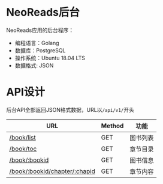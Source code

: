 # NeoReads后台

NeoReads应用的后台程序：

- 编程语言：Golang
- 数据库：PostgreSQL
- 操作系统：Ubuntu 18.04 LTS
- 数据格式: JSON


# API设计

后台API全部返回JSON格式数据，URL以`/api/v1/`开头

| URL | Method | 功能 |
| --- | --- | --- |
| [/book/list](docs/book/list.md) | GET | 图书列表 |
| [/book/toc](docs/book/toc.md) | GET | 章节目录|
| [/book/:bookid](docs/book/info.md) | GET | 图书信息 |
| [/book/:bookid/chapter/:chapid](docs/book/chapter.md) | GET | 章节内容 |
